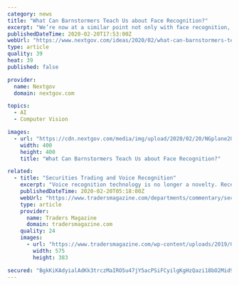 ```yaml
---
category: news
title: "What Can Barnstormers Teach Us about Face Recognition?"
excerpt: "We’re now at a similar point not only with face recognition, but also with many other fast-moving technologies with privacy implications, such as always-listening speakers and phones, GPS that tracks our every move, and, of course, social media. While my recommendations below apply to those technologies as well, I’m focusing on face recogni ..."
publishedDateTime: 2020-02-20T17:53:00Z
webUrl: "https://www.nextgov.com/ideas/2020/02/what-can-barnstormers-teach-us-about-face-recognition/163228/"
type: article
quality: 39
heat: 39
published: false

provider:
  name: Nextgov
  domain: nextgov.com

topics:
  - AI
  - Computer Vision

images:
  - url: "https://cdn.nextgov.com/media/img/upload/2020/02/20/NGplane20200220/open-graph.jpg"
    width: 400
    height: 400
    title: "What Can Barnstormers Teach Us about Face Recognition?"

related:
  - title: "Securities Trading and Voice Recognition"
    excerpt: "Voice recognition technology is no longer a novelty. Recent innovations have turned this once sci-fi tech into a very practical tool with numerous applications across a range of industries. For example, voice activation tools have begun transforming the way in which both consumers and professionals engage in securities trading. Whether you’re ..."
    publishedDateTime: 2020-02-20T05:18:00Z
    webUrl: "https://www.tradersmagazine.com/departments/commentary/securities-trading-and-voice-recognition/"
    type: article
    provider:
      name: Traders Magazine
      domain: tradersmagazine.com
    quality: 24
    images:
      - url: "https://www.tradersmagazine.com/wp-content/uploads/2019/04/p17cd1f3fho0o1q9drvo3ng6pue.jpg"
        width: 575
        height: 383

secured: "BgkKiKAdyialAdKk3trczMaIRO5u47jY5acPSiFCyilgKgHzQazi18bO2Mid92g6SBxiZ7+p2kJQzpZjJoeg29Dwt9HUf1dJMBzcUYGkLt5TGNMtBies5QB5gUncSKazoZU9XkgAKr9mLBLTLoylULvMYiA5JmOA6OJVfpdvQbF6sKFdI63XhURafPv0O5jfWF8Oh3ucIeDyAeiHDnhG4CQ4uMC0pg2igxlHKHtFSwHihJMWjNRR+Ysx/a1NHenXH6+SkumNVjcfPn2DOcC+EUbQHvJY9oREyOWsBdSlwRkQtJMFmckgcEXA1Jmu6u47uSHoK8mRkoOYr4qVehFnNqIZlwjAU0uzJr5ibk7VcnISU5eaLqJaazYo/A/12weR7OhimKm8D9jAT/X77D3A2l2nMP0Rb1+Njvf/TDw+RjoxIQyoVe7P9uof/Z18cz1wsGNjFM1K8JyK0bnOH0Ia/uR6swx7ThTCE1s2Vgq25Qs=;YqCE9QfThK8Hnz3e1PjaqQ=="
---
```


